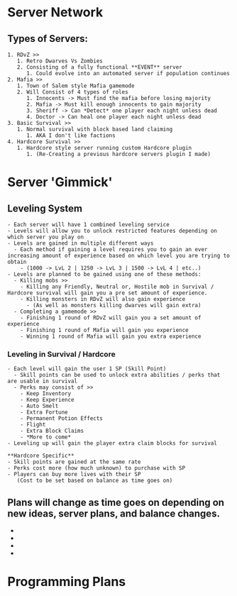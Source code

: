 # Server Network
## Types of Servers:
    1. RDvZ >>
       1. Retro Dwarves Vs Zombies
       2. Consisting of a fully functional **EVENT** server
          1. Could evolve into an automated server if population continues
    2. Mafia >>
       1. Town of Salem style Mafia gamemode
       2. Will Consist of 4 types of roles
          1. Innocents -> Must find the mafia before losing majority
          2. Mafia -> Must kill enough innocents to gain majority
          3. Sheriff -> Can *Detect* one player each night unless dead
          4. Doctor -> Can heal one player each night unless dead
    3. Basic Survival >>
       1. Normal survival with block based land claiming
          1. AKA I don't like factions
    4. Hardcore Survival >>
       1. Hardcore style server running custom Hardcore plugin
          1. (Re-Creating a previous hardcore servers plugin I made)


# Server 'Gimmick'
## Leveling System
    - Each server will have 1 combined leveling service
    - Levels will allow you to unlock restricted features depending on which server you play on
    - Levels are gained in multiple different ways
      - Each method if gaining a level requires you to gain an ever increasing amount of experience based on which level you are trying to obtain
        - (1000 -> LvL 2 | 1250 -> LvL 3 | 1500 -> LvL 4 | etc..)
    - Levels are planned to be gained using one of these methods:
      - Killing mobs >>
        - Killing any Friendly, Neutral or, Hostile mob in Survival / Hardcore survival will gain you a pre set amount of experience.
        - Killing monsters in RDvZ will also gain experience
          - (As well as monsters killing dwarves will gain extra)
      - Completing a gamemode >>
        - Finishing 1 round of RDvZ will gain you a set amount of experience
        - Finishing 1 round of Mafia will gain you experience
        - Winning 1 round of Mafia will gain you extra experience
### Leveling in Survival / Hardcore
    - Each level will gain the user 1 SP (Skill Point)
      - Skill points can be used to unlock extra abilities / perks that are usable in survival
      - Perks may consist of >>
        - Keep Inventory
        - Keep Experience
        - Auto Smelt
        - Extra Fortune
        - Permanent Potion Effects
        - Flight
        - Extra Block Claims
        - *More to come*
    - Leveling up will gain the player extra claim blocks for survival

    **Hardcore Specific**
    - Skill points are gained at the same rate
    - Perks cost more (how much unknown) to purchase with SP
    - Players can buy more lives with their SP 
       (Cost to be set based on balance as time goes on)

## Plans will change as time goes on depending on new ideas, server plans, and balance changes.
*
*
*
*
# Programming Plans
